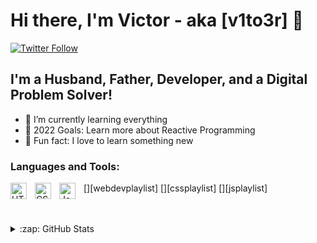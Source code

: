 # Hi there, I'm Victor - aka [v1to3r] 👋 

[![Twitter Follow](https://img.shields.io/twitter/follow/v1t03r?color=1DA1F2&logo=twitter&style=for-the-badge)](https://twitter.com/intent/follow?original_referer=https%3A%2F%2Fgithub.com%2Fv1t03rr&screen_name=codeSTACKr)

## I'm a Husband, Father, Developer, and a Digital Problem Solver!

- 🌱 I’m currently learning everything 
- 🥅 2022 Goals: Learn more about Reactive Programming
- 🤔 Fun fact: I love to learn something new

### Languages and Tools:

[<img align="left" alt="HTML5" width="26px" src="https://cdn.jsdelivr.net/gh/devicons/devicon/icons/html5/html5-original.svg" style="padding-right:10px;" />][webdevplaylist]
[<img align="left" alt="CSS3" width="26px" src="https://cdn.jsdelivr.net/gh/devicons/devicon/icons/css3/css3-original.svg" style="padding-right:10px;" />][cssplaylist]
[<img align="left" alt="JavaScript" width="26px" src="https://cdn.jsdelivr.net/gh/devicons/devicon/icons/javascript/javascript-original.svg" style="padding-right:10px;" />][jsplaylist]

<br />
<br />

<details>
  <summary>:zap: GitHub Stats</summary>
  <img align="left" alt="codeSTACKr's GitHub Stats" src="https://github-readme-stats.vercel.app/api?username=codeSTACKr&show_icons=true&hide_border=false&title_color=ff652f&icon_color=FFE400&bg_color=09131B&text_color=ffffff&border_color=0c1a25" />
</details>

[twitter]: https://twitter.com/v1t03r
[instagram]: https://instagram.com/v1t03r
[linkedin]: https://linkedin.com/in/v1t03r
